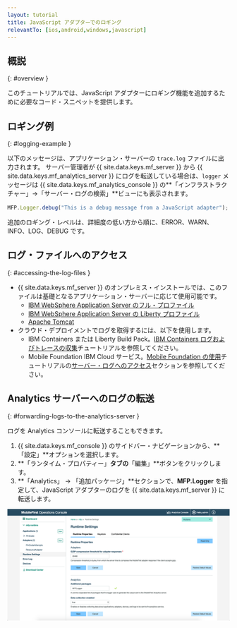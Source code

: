 ```yaml
---
layout: tutorial
title: JavaScript アダプターでのロギング
relevantTo: [ios,android,windows,javascript]
---
```

<!-- NLS_CHARSET=UTF-8 -->
## 概説
{: #overview }

このチュートリアルでは、JavaScript アダプターにロギング機能を追加するために必要なコード・スニペットを提供します。

## ロギング例
{: #logging-example }

以下のメッセージは、アプリケーション・サーバーの `trace.log` ファイルに出力されます。 サーバー管理者が {{ site.data.keys.mf_server }} から {{ site.data.keys.mf_analytics_server }} にログを転送している場合は、`logger` メッセージは {{ site.data.keys.mf_analytics_console }} の**「インフラストラクチャー」→「サーバー・ログの検索」**ビューにも表示されます。

```javascript
MFP.Logger.debug("This is a debug message from a JavaScript adapter");
```

追加のロギング・レベルは、詳細度の低い方から順に、ERROR、WARN、INFO、LOG、DEBUG です。

## ログ・ファイルへのアクセス
{: #accessing-the-log-files }

* {{ site.data.keys.mf_server }} のオンプレミス・インストールでは、このファイルは基礎となるアプリケーション・サーバーに応じて使用可能です。
    * [IBM WebSphere Application Server のフル・プロファイル](http://ibm.biz/knowctr#SSEQTP_8.5.5/com.ibm.websphere.base.doc/ae/ttrb_trcover.html)
    * [IBM WebSphere Application Server の Liberty プロファイル](http://ibm.biz/knowctr#SSEQTP_8.5.5/com.ibm.websphere.wlp.doc/ae/rwlp_logging.html?cp=SSEQTP_8.5.5%2F1-16-0-0)
    * [Apache Tomcat](http://tomcat.apache.org/tomcat-7.0-doc/logging.html)
* クラウド・デプロイメントでログを取得するには、以下を使用します。
    * IBM Containers または Liberty Build Pack。[IBM Containers ログおよびトレースの収集](../../../ibmcloud/mobilefirst-server-using-scripts/log-and-trace-collection/)チュートリアルを参照してください。
    * Mobile Foundation IBM Cloud サービス。[Mobile Foundation の使用](../../../ibmcloud/using-mobile-foundation)チュートリアルの[サーバー・ログへのアクセス](../../../ibmcloud/using-mobile-foundation/#accessing-server-logs)セクションを参照してください。

## Analytics サーバーへのログの転送
{: #forwarding-logs-to-the-analytics-server }

ログを Analytics コンソールに転送することもできます。

1. {{ site.data.keys.mf_console }} のサイドバー・ナビゲーションから、**「設定」**オプションを選択します。
2. **「ランタイム・プロパティー」**タブの**「編集」**ボタンをクリックします。
3. **「Analytics」 → 「追加パッケージ」**セクションで、**MFP.Logger** を指定して、JavaScript アダプターのログを {{ site.data.keys.mf_server }} に転送します。

![コンソールからのログ・フィルタリング](javascript-filter.png)
